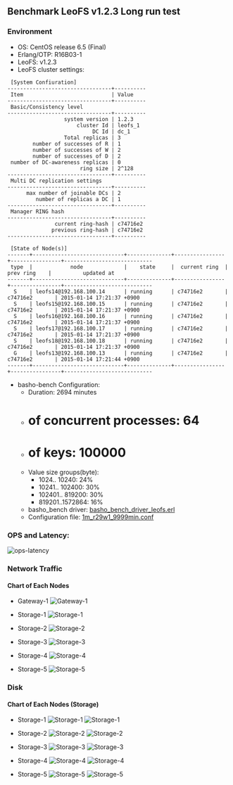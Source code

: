 ## Benchmark LeoFS v1.2.3 Long run test

### Environment

* OS: CentOS release 6.5 (Final)
* Erlang/OTP: R16B03-1
* LeoFS: v1.2.3
* LeoFS cluster settings:

```
 [System Confiuration]
---------------------------------+----------
 Item                            | Value    
---------------------------------+----------
 Basic/Consistency level
---------------------------------+----------
                  system version | 1.2.3
                      cluster Id | leofs_1
                           DC Id | dc_1
                  Total replicas | 3
        number of successes of R | 1
        number of successes of W | 2
        number of successes of D | 2
 number of DC-awareness replicas | 0
                       ring size | 2^128
---------------------------------+----------
 Multi DC replication settings
---------------------------------+----------
      max number of joinable DCs | 2
         number of replicas a DC | 1
---------------------------------+----------
 Manager RING hash
---------------------------------+----------
               current ring-hash | c74716e2
              previous ring-hash | c74716e2
---------------------------------+----------

 [State of Node(s)]
-------+-----------------------------+--------------+----------------+----------------+----------------------------
 type  |            node             |    state     |  current ring  |   prev ring    |          updated at         
-------+-----------------------------+--------------+----------------+----------------+----------------------------
  S    | leofs14@192.168.100.14      | running      | c74716e2       | c74716e2       | 2015-01-14 17:21:37 +0900
  S    | leofs15@192.168.100.15      | running      | c74716e2       | c74716e2       | 2015-01-14 17:21:37 +0900
  S    | leofs16@192.168.100.16      | running      | c74716e2       | c74716e2       | 2015-01-14 17:21:37 +0900
  S    | leofs17@192.168.100.17      | running      | c74716e2       | c74716e2       | 2015-01-14 17:21:37 +0900
  S    | leofs18@192.168.100.18      | running      | c74716e2       | c74716e2       | 2015-01-14 17:21:37 +0900
  G    | leofs13@192.168.100.13      | running      | c74716e2       | c74716e2       | 2015-01-14 17:21:44 +0900
-------+-----------------------------+--------------+----------------+----------------+----------------------------

```

* basho-bench Configuration:
    * Duration: 2694 minutes
    * # of concurrent processes: 64
    * # of keys: 100000
    * Value size groups(byte):
        *   1024..  10240: 24%
        *  10241.. 102400: 30%
        * 102401.. 819200: 30%
        * 819201..1572864: 16%
    * basho_bench driver: [basho_bench_driver_leofs.erl](https://github.com/leo-project/leofs/blob/develop/test/src/basho_bench_driver_leofs.erl)
    * Configuration file: [1m_r29w1_9999min.conf](20150114_172258/1m_r29w1_9999min.conf)

### OPS and Latency:

![ops-latency](20150114_172258/summary.png)

### Network Traffic
#### Chart of Each Nodes

* Gateway-1
![Gateway-1](leofs13_20150114_172257/sar_1_20150114_172257_p1p1-if1.png)

* Storage-1
![Storage-1](leofs14_20150114_172257/sar_3_20150114_172257_p1p1-if1.png)

* Storage-2
![Storage-2](leofs15_20150114_172257/sar_3_20150114_172257_p1p1-if1.png)

* Storage-3
![Storage-3](leofs16_20150114_172257/sar_3_20150114_172257_p1p1-if1.png)

* Storage-4
![Storage-4](leofs17_20150114_172257/sar_3_20150114_172257_p1p1-if1.png)

* Storage-5
![Storage-5](leofs18_20150114_172257/sar_2_20150114_172257_p1p1-if1.png)


### Disk
#### Chart of Each Nodes (Storage)

* Storage-1
![Storage-1](leofs14_20150114_172257/sar_3_20150114_172257_dev8-16-t1.png)
![Storage-1](leofs14_20150114_172257/sar_3_20150114_172257_dev8-16-t2.png)

* Storage-2
![Storage-2](leofs15_20150114_172257/sar_3_20150114_172257_dev8-16-t1.png)
![Storage-2](leofs15_20150114_172257/sar_3_20150114_172257_dev8-16-t2.png)

* Storage-3
![Storage-3](leofs16_20150114_172257/sar_3_20150114_172257_dev8-16-t1.png)
![Storage-3](leofs16_20150114_172257/sar_3_20150114_172257_dev8-16-t2.png)

* Storage-4
![Storage-4](leofs17_20150114_172257/sar_3_20150114_172257_dev8-16-t1.png)
![Storage-4](leofs17_20150114_172257/sar_3_20150114_172257_dev8-16-t2.png)

* Storage-5
![Storage-5](leofs18_20150114_172257/sar_2_20150114_172257_dev8-16-t1.png)
![Storage-5](leofs18_20150114_172257/sar_2_20150114_172257_dev8-16-t2.png)

